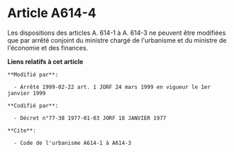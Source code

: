 # Article A614-4

Les dispositions des articles A. 614-1 à A. 614-3 ne peuvent être modifiées que par arrêté conjoint du ministre chargé de
l'urbanisme et du ministre de l'économie et des finances.

**Liens relatifs à cet article**

	**Modifié par**:

	  - Arrêté 1999-02-22 art. 1 JORF 24 mars 1999 en vigueur le 1er janvier 1999

	**Codifié par**:

	  - Décret n°77-38 1977-01-03 JORF 18 JANVIER 1977

	**Cite**:

	  - Code de l'urbanisme A614-1 à A614-3
